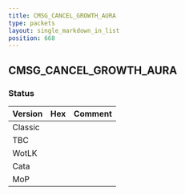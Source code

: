 ```yaml
---
title: CMSG_CANCEL_GROWTH_AURA
type: packets
layout: single_markdown_in_list
position: 668
---
```


## CMSG_CANCEL_GROWTH_AURA

### Status

Version | Hex | Comment
---------- | ---------- | ---------- 
Classic |  |  
TBC |  |  
WotLK |  |  
Cata |  |  
MoP |  |  